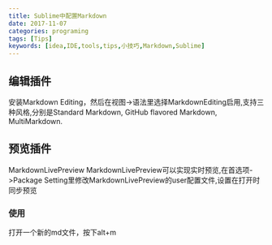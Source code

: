 ```yaml
---
title: Sublime中配置Markdown
date: 2017-11-07
categories: programing
tags: [Tips]
keywords: [idea,IDE,tools,tips,小技巧,Markdown,Sublime]
---
```


## 编辑插件

安装Markdown Editing，然后在视图->语法里选择MarkdownEditing启用,支持三种风格,分别是Standard Markdown, GitHub flavored Markdown, MultiMarkdown.


## 预览插件

MarkdownLivePreview
MarkdownLivePreview可以实现实时预览,在首选项->Package Setting里修改MarkdownLivePreview的user配置文件,设置在打开时同步预览

### 使用

打开一个新的md文件，按下alt+m